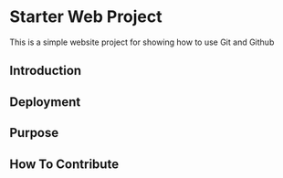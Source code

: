 # Starter Web Project
This is a simple website project for showing how to use Git and Github
## Introduction
## Deployment
## Purpose
## How To Contribute


